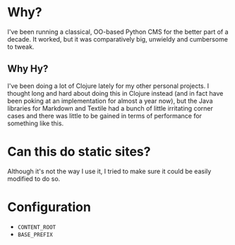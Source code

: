 # Why?

I've been running a classical, OO-based Python CMS for the better part of a decade. It worked, but it was comparatively big, unwieldy and cumbersome to tweak.

## Why Hy?

I've been doing a lot of Clojure lately for my other personal projects. I thought long and hard about doing this in Clojure instead (and in fact have been poking at an implementation for almost a year now), but the Java libraries for Markdown and Textile had a bunch of little irritating corner cases and there was little to be gained in terms of performance for something like this.

# Can this do static sites?

Although it's not the way I use it, I tried to make sure it could be easily modified to do so.


# Configuration

* `CONTENT_ROOT`
* `BASE_PREFIX`


